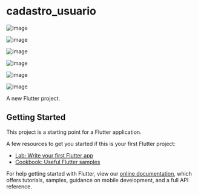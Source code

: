 # cadastro_usuario

![image](https://user-images.githubusercontent.com/54048170/124677633-44c32600-de97-11eb-9527-863c1140dc4c.png)

![image](https://user-images.githubusercontent.com/54048170/124677647-4ab90700-de97-11eb-96f7-35aea338f420.png)

![image](https://user-images.githubusercontent.com/54048170/124677697-63c1b800-de97-11eb-8da5-c295ed78cf8e.png)

![image](https://user-images.githubusercontent.com/54048170/124677662-53a9d880-de97-11eb-9ff5-ce22bb3c3d0b.png)

![image](https://user-images.githubusercontent.com/54048170/124677728-70dea700-de97-11eb-9ce2-2a36b1638474.png)

![image](https://user-images.githubusercontent.com/54048170/124677742-789e4b80-de97-11eb-8c18-fba4bae314c0.png)

A new Flutter project.

## Getting Started

This project is a starting point for a Flutter application.

A few resources to get you started if this is your first Flutter project:

- [Lab: Write your first Flutter app](https://flutter.dev/docs/get-started/codelab)
- [Cookbook: Useful Flutter samples](https://flutter.dev/docs/cookbook)

For help getting started with Flutter, view our
[online documentation](https://flutter.dev/docs), which offers tutorials,
samples, guidance on mobile development, and a full API reference.
